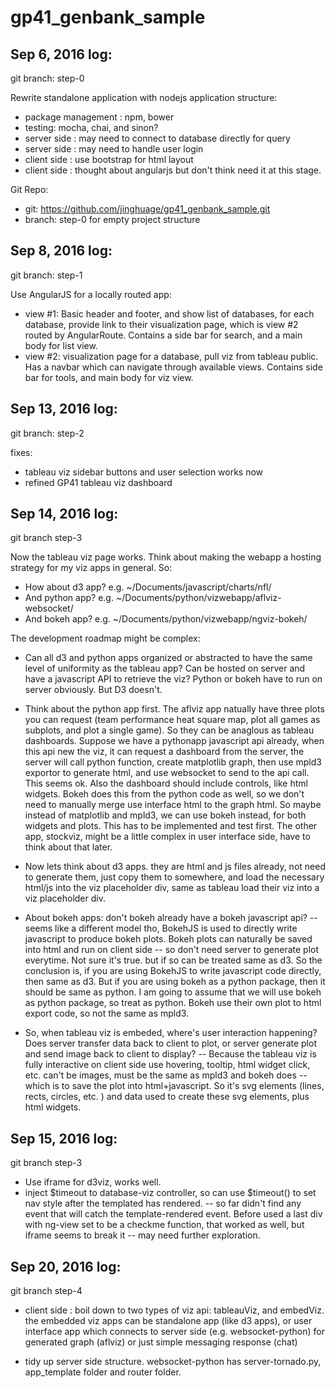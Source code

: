 # gp41_genbank_sample

Sep 6, 2016 log:
-----------------

git branch: step-0

Rewrite standalone application with nodejs application structure:

  - package management : npm, bower
  - testing: mocha, chai, and sinon?
  - server side : may need to connect to database directly for query
  - server side : may need to handle user login
  - client side : use bootstrap for html layout
  - client side : thought about angularjs but don't think need it at this stage.


Git Repo:

  - git: https://github.com/jinghuage/gp41_genbank_sample.git
  - branch: step-0 for empty project structure


Sep 8, 2016 log:
-----------------

git branch: step-1

Use AngularJS for a locally routed app:

  - view #1: Basic header and footer, and show list of databases, for each database, provide link to their visualization page, which is view #2 routed by AngularRoute. Contains a side bar for search, and a main body for list view.
  - view #2: visualization page for a database, pull viz from tableau public. Has a navbar which can navigate through available views. Contains side bar for tools, and main body for viz view.


Sep 13, 2016 log:
-------------------

git branch: step-2

fixes:

  - tableau viz sidebar buttons and user selection works now
  - refined GP41 tableau viz dashboard

Sep 14, 2016 log:
------------------

git branch step-3

Now the tableau viz page works. Think about making the webapp a hosting strategy for my viz apps in general. So:

  - How about d3 app? e.g.  ~/Documents/javascript/charts/nfl/
  - And python app? e.g. ~/Documents/python/vizwebapp/aflviz-websocket/
  - And bokeh app? e.g. ~/Documents/python/vizwebapp/ngviz-bokeh/

The development roadmap might be complex:

  - Can all d3 and python apps organized or abstracted to have the same level of uniformity as the tableau app? Can be hosted on server and have a javascript API to retrieve the viz? Python or bokeh have to run on server obviously. But D3 doesn't.

  - Think about the python app first. The aflviz app natually have three plots you can request (team performance heat square map, plot all games as subplots, and plot a single game). So they can be anaglous as tableau dashboards. Suppose we have a pythonapp javascript api already, when this api new the viz, it can request a dashboard from the server, the server will call python function, create matplotlib graph, then use mpld3 exportor to generate html, and use websocket to send to the api call. This seems ok. Also the dashboard should include controls, like html widgets. Bokeh does this from the python code as well, so we don't need to manually merge use interface html to the graph html. So maybe instead of matplotlib and mpld3, we can use bokeh instead, for both widgets and plots. This has to be implemented and test first. The other app, stockviz, might be a little complex in user interface side, have to think about that later.


  - Now lets think about d3 apps. they are html and js files already, not need to generate them, just copy them to somewhere, and load the necessary html/js into the viz placeholder div, same as tableau load their viz into a viz placeholder div.

  - About bokeh apps: don't bokeh already have a bokeh javascript api? -- seems like a different model tho, BokehJS is used to directly write javascript to produce bokeh plots. Bokeh plots can naturally be saved into html and run on client side -- so don't need server to generate plot everytime. Not sure it's true. but if so can be treated same as d3. So the conclusion is, if you are using BokehJS to write javascript code directly, then same as d3. But if you are using bokeh as a python package, then it should be same as python. I am going to assume that we will use bokeh as python package, so treat as python. Bokeh use their own plot to html export code, so not the same as mpld3.

  - So, when tableau viz is embeded, where's user interaction happening? Does server transfer data back to client to plot, or server generate plot and send image back to client to display? -- Because the tableau viz is fully interactive on client side use hovering, tooltip, html widget click, etc. can't be images, must be the same as mpld3 and bokeh does -- which is to save the plot into html+javascript. So it's svg elements (lines, rects, circles, etc. ) and data used to create these svg elements, plus html widgets.


  Sep 15, 2016 log:
  ------------------

  git branch step-3

  - Use iframe for d3viz, works well.
  - inject $timeout to database-viz controller, so can use $timeout() to set nav style after the templated has rendered. -- so far didn't find any event that will catch the template-rendered event. Before used a last div with ng-view set to be a checkme function, that worked as well, but iframe seems to break it -- may need further exploration.


  Sep 20, 2016 log:
  ------------------

  git branch step-4

  - client side : boil down to two types of viz api: tableauViz, and embedViz. the embedded viz apps can be standalone app (like d3 apps), or user interface app which connects to server side (e.g. websocket-python) for generated graph (aflviz) or just simple messaging response (chat)

  - tidy up server side structure. websocket-python has server-tornado.py, app_template folder and router folder.

  
